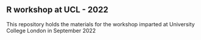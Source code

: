 ## R workshop at UCL - 2022

This repository holds the materials for the workshop imparted at University College London in September 2022
